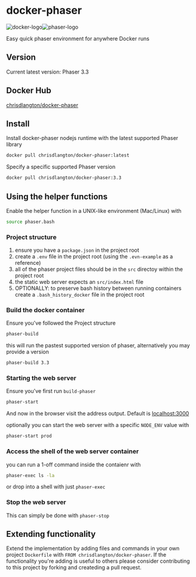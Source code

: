 # docker-phaser

![docker-logo](https://raw.githubusercontent.com/docker-library/docs/b449be7df57e9ed9086bb5821bfb5d6cdc5d67a4/docker-dev/logo.png)![phaser-logo](https://examples.phaser.io/assets/sprites/phaser2.png)

Easy quick phaser environment for anywhere Docker runs

## Version

Current latest version: Phaser 3.3

## Docker Hub

[chrisdlangton/docker-phaser](https://hub.docker.com/r/chrisdlangton/docker-phaser/)

## Install

Install docker-phaser nodejs runtime with the latest supported Phaser library

```bash
docker pull chrisdlangton/docker-phaser:latest
```

Specify a specific supported Phaser version

```bash
docker pull chrisdlangton/docker-phaser:3.3
```

## Using the helper functions

Enable the helper function in a UNIX-like environment (Mac/Linux) with

```bash
source phaser.bash
```

### Project structure

1) ensure you have a `package.json` in the project root
2) create a `.env` file in the project root (using the `.evn-example` as a reference)
3) all of the phaser project files should be in the `src` directoy within the project root
4) the static web server expects an `src/index.html` file
5) OPTIONALLY: to preserve bash history between running containers create a `.bash_history_docker` file in the project root

### Build the docker container

Ensure you've followed the Project structure

```bash
phaser-build
```

this will run the pastest supported version of phaser, alternatively you may provide a version

```bash
phaser-build 3.3
```

### Starting the web server

Ensure you've first run `build-phaser`

```bash
phaser-start
```

And now in the browser visit the address output. Default is [localhost:3000](http://localhost:3000/)

optionally you can start the web server with a specific `NODE_ENV` value with

```bash
phaser-start prod
```

### Access the shell of the web server container

you can run a 1-off command inside the contaienr with

```bash
phaser-exec ls -la
```

or drop into a shell with just `phaser-exec`

### Stop the web server

This can simply be done with `phaser-stop`

## Extending functionality

Extend the implementation by adding files and commands in your own project `Dockerfile` with `FROM chrisdlangton/docker-phaser`. If the functionality you're adding is useful to others please consider contributing to this project by forking and createding a pull request.